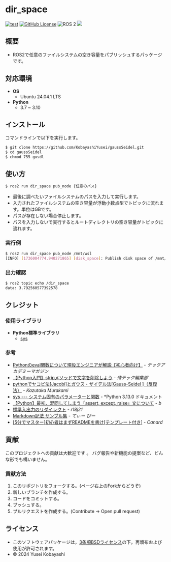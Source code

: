 # dir_space
[![test](https://github.com/KobayashiYusei/dir_space/actions/workflows/test.yml/badge.svg)](https://github.com/KobayashiYusei/dir_space/actions/workflows/test.yml)
[![GitHub License](https://img.shields.io/github/license/KobayashiYusei/numberGuesser)](LICENSE)
![ROS 2](https://img.shields.io/badge/ROS%202-Jazzy-green)
<img src="https://img.shields.io/badge/ -Python-F9DC3E.svg?logo=python">

## 概要
- ROS2で任意のファイルシステムの空き容量をパブリッシュするパッケージです。

## 対応環境
- **OS**
    - Ubuntu 24.04.1 LTS
- **Python**
    - 3.7 ~ 3.10

## インストール
コマンドラインで以下を実行します。
```bash
$ git clone https://github.com/KobayashiYusei/gaussSeidel.git
$ cd gaussSeidel
$ chmod 755 gusdl
```

## 使い方
```bash
$ ros2 run dir_space pub_node {任意のパス}
```
- 最後に調べたいファイルシステムのパスを入力して実行します。
- 入力されたファイルシステムの空き容量が浮動小数点型でトピックに流れます。単位はGBです。
- パスが存在しない場合停止します。
- パスを入力しないで実行するとルートディレクトリの空き容量がトピックに流れます。

### 実行例
```bash
$ ros2 run dir_space pub_node /mnt/wsl
[INFO] [1736004774.940271865] [disk_space]: Publish disk space of /mnt/wsl
```
### 出力確認
```bash
$ ros2 topic echo /dir_space
data: 3.792560577392578
```
## クレジット
### 使用ライブラリ
- **Python標準ライブラリ**
    - [sys](https://docs.python.org/ja/3/library/sys.html) 
### 参考
- [Pythonのeval関数について現役エンジニアが解説【初心者向け】](https://magazine.techacademy.jp/magazine/40662) - *テックアカデミーマガジン*
- [【Python入門】stripメソッドで文字を削除しよう](https://www.sejuku.net/blog/50412) - *侍テック編集部*
- [pythonでヤコビ法[Jacobi]とガウス・ザイデル法[Gauss-Seidel ]（反復法）](https://qiita.com/murakamixi/items/61dbea027db3f33d5b41) - *Kazutaka Murakami*
- [sys --- システム固有のパラメーターと関数](https://docs.python.org/ja/3/library/sys.html) - *Python 3.13.0 ドキュメント
- [【Python】最初、混同してしまう「assert, except, raise」文について](https://qiita.com/baby-0105/items/0e30348589fa0a9d2424) - *b*
- [標準入出力のリダイレクト](https://qiita.com/r18j21/items/0e7d0e48c02d14ed9893) - *r18j21*
- [Markdown記法 サンプル集](https://qiita.com/tbpgr/items/989c6badefff69377da7) - *てぃー びー*
- [[5分でマスター]初心者はまずREADMEを書け[テンプレート付き]](https://qiita.com/Canard_engineer_c_cpp/items/81ce4e53881138dbf37f) - *Canard*

## 貢献
このプロジェクトへの貢献は大歓迎です 。 
バグ報告や新機能の提案など、どんな形でも構いません。
### 貢献方法
1. このリポジトリをフォークする。(ページ右上のForkからどうぞ)
2. 新しいブランチを作成する。
3. コードをコミットする。
4. プッシュする。
5. プルリクエストを作成する。(Contribute → Open pull request)
　
## ライセンス
- このソフトウェアパッケージは，[3条項BSDライセンス](LICENSE)の下，再頒布および使用が許可されます。
- © 2024 Yusei Kobayashi
